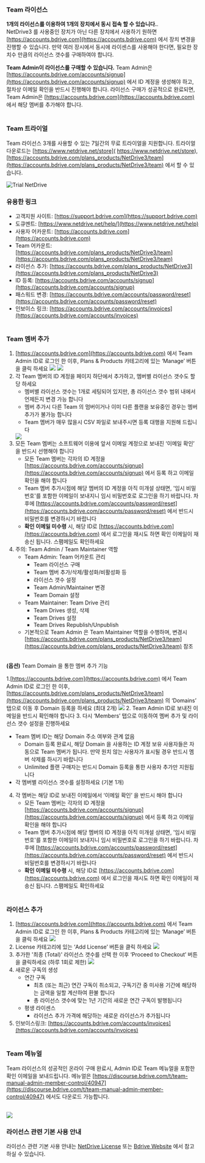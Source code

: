 ### **Team 라이선스**

**1개의 라이선스를 이용하여 1개의 장치에서 동시 접속 할 수 있습니다.**.  
NetDrive3 를 사용중인 장치가 아닌 다른 장치에서 사용하기 원하면 [https://accounts.bdrive.com](https://accounts.bdrive.com) 에서 장치 변경을 진행할 수 있습니다. 만약 여러 장시에서 동시에 라이센스를 사용해야 한다면, 필요한 장치수 만큼의 라이선스 갯수를 구매하여야 합니다.<br>

**Team Admin이 라이선스를 구매할 수 있습니다.** 
Team Admin은 [https://accounts.bdrive.com/accounts/signup](https://accounts.bdrive.com/accounts/signup) 에서 ID 계정을 생성해야 하고, 절차상 이메일 확인을 반드시 진행해야 합니다.  라이선스 구매가 성공적으로 완료되면, Team Admin은 [https://accounts.bdrive.com](https://accounts.bdrive.com) 에서 해당 멤버를 추가해야 합니다.<br><br>

### **Team 트라이얼**
Team 라이선스 3개를 사용할 수 있는 7일간의 무료 트라이얼을 지원합니다. 트라이얼 다운로드는 [https://www.netdrive.net/store]( https://www.netdrive.net/store), [https://accounts.bdrive.com/plans_products/NetDrive3/team](https://accounts.bdrive.com/plans_products/NetDrive3/team) 에서 할 수 있습니다.

<img class="markdown" src="https://doc.bdrive.com/images/trial_netdrive.png" alt="Trial NetDrive">

### **유용한 링크**
   * 고객지원 사이트: [https://support.bdrive.com](https://support.bdrive.com)
   * 도큐멘트: [https://www.netdrive.net/help/](https://www.netdrive.net/help)
   * 사용자 어카운트: [https://accounts.bdrive.com](https://accounts.bdrive.com)
   * Team 어카운트: [https://accounts.bdrive.com/plans_products/NetDrive3/team](https://accounts.bdrive.com/plans_products/NetDrive3/team)
   * 라이선스 추가: [https://accounts.bdrive.com/plans_products/NetDrive3](https://accounts.bdrive.com/plans_products/NetDrive3)
   * ID 등록: [https://accounts.bdrive.com/accounts/signup](https://accounts.bdrive.com/accounts/signup)
   * 패스워드 변경: [https://accounts.bdrive.com/accounts/password/reset](https://accounts.bdrive.com/accounts/password/reset)
   * 인보이스 링크: [https://accounts.bdrive.com/accounts/invoices](https://accounts.bdrive.com/accounts/invoices)<br><br>

### **Team 멤버 추가**

1. [https://accounts.bdrive.com](https://accounts.bdrive.com) 에서 Team Admin ID로 로그인 한 이후, Plans & Products 카테고리에 있는 ‘Manage’ 버튼을 클릭 하세요
    <img class="markdown" src="https://doc.bdrive.com/images/plans_products_netdrive.png">
    <img class="markdown" src="https://doc.bdrive.com/images/plans_products_team.png">
2. 각 Team 멤버의 ID 계정을 페이지 하단에서 추가하고, 멤버별 라이선스 갯수도 할당 하세요
   * 멤버별 라이선스 갯수는 1개로 세팅되어 있지만, 총 라이선스 갯수 범위 내에서 언제든지 변경 가능 합니다
   * 멤버 추가시 다른 Team 의 멈버이거나 이미 다른 플랜을 보유중인 경우는 멤버 추가가 불가능 합니다 
   * Team 멤버가 매우 많을시 CSV 파일로 보내주시면 등록 대행을 지원해 드립니다
    <img class="markdown" src="https://doc.bdrive.com/images/by_members_netdrive.png">
3. 모든 Team 멤버는 소프트웨어 이용에 앞서 이메일 계정으로 보내진 ‘이메일 확인’ 을 반드시 선행해야 합니다
   * 모든 Team 멤버는 각자의 ID 계정을 [https://accounts.bdrive.com/accounts/signup](https://accounts.bdrive.com/accounts/signup) 에서 등록 하고 이메일 확인을 해야 합니다
   * Team 멤버 추가시점에 해당 멤버의 ID 계정을 아직 미개설 상태면, '임시 비밀번호'를 포함한 이메일이 보내지니 임시 비밀번호로 로그인을 하기 바랍니다. 차후에 [https://accounts.bdrive.com/accounts/password/reset](https://accounts.bdrive.com/accounts/password/reset) 에서 반드시 비밀번호를 변경하시기 바랍니다 
   * **확인 이메일 미수령** 시, 해당 ID로 [https://accounts.bdrive.com](https://accounts.bdrive.com) 에서 로그인을 재시도 하면 확인 이메일이 재송신 됩니다. 스팸메일도 확인하세요
4. 주의: Team Admin / Team Maintainer 역할
   * Team Admin: Team 어카운트 관리
      * Team 라이선스 구매 
      * Team 멤버 추가/삭제/활성화/비활성화 등
      *	라이선스 갯수 설정
      * Team Admin/Maintainer 변경
      *	Team Domain 설정
   * Team Maintainer: Team Drive 관리
      *	Team Drives 생성, 삭제
      * Team Drives 설정
      * Team Drives Republish/Unpublish
   * 기본적으로 Team Admin 은 Team Maintainer 역할을 수행하며, 변경시 [https://accounts.bdrive.com/plans_products/NetDrive3/team](https://accounts.bdrive.com/plans_products/NetDrive3/team) 참조<br><br>
   
**(옵션)**  Team Domain 을 통한 멤버 추가 기능

1.[https://accounts.bdrive.com](https://accounts.bdrive.com) 에서 Team Admin ID로 로그인 한 이후, [https://accounts.bdrive.com/plans_products/NetDrive3/team](https://accounts.bdrive.com/plans_products/NetDrive3/team) 의 ‘Domains’ 탭으로 이동 후 Domain 등록을 하세요 (최대 2개)
    <img class="markdown" src="https://doc.bdrive.com/images/by_domains.png">
2. Team Admin ID로 보내진 이메일을 반드시 확인해야 합니다
3. 다시 ‘Members’ 탭으로 이동하여 멤버 추가 및 라이선스 갯수 설정을 진행하세요
   * Team 멤버 ID는 해당 Domain 주소 여부와 관계 없음
      * Domain 등록 완료시, 해당 Domain 을 사용하는 ID 계정 보유 사용자들은 자동으로 Team 멤버가 됩니다. 만약 원치 않는 사용자가 표시될 경우 반드시 멤버 삭제를 하시기 바랍니다
      * Unlimited 플랜 구매자는 반드시 Domain 등록을 통한 사용자 추가만 지원됩니다
   * 각 멤버별 라이선스 갯수를 설정하세요 (기본 1개)
4. 각 멤버는 해당 ID로 보내진 이메일에서 ‘이메일 확인’ 을 반드시 해야 합니다
   * 모든 Team 멤버는 각자의 ID 계정을 [https://accounts.bdrive.com/accounts/signup](https://accounts.bdrive.com/accounts/signup) 에서 등록 하고 이메일 확인을 해야 합니다
   * Team 멤버 추가시점에 해당 멤버의 ID 계정을 아직 미개설 상태면, '임시 비밀번호'를 포함한 이메일이 보내지니 임시 비밀번호로 로그인을 하기 바랍니다. 차후에 [https://accounts.bdrive.com/accounts/password/reset](https://accounts.bdrive.com/accounts/password/reset) 에서 반드시 비밀번호를 변경하시기 바랍니다 
   * **확인 이메일 미수령** 시, 해당 ID로 [https://accounts.bdrive.com](https://accounts.bdrive.com) 에서 로그인을 재시도 하면 확인 이메일이 재송신 됩니다. 스팸메일도 확인하세요<br><br>

### **라이선스 추가**

1. [https://accounts.bdrive.com](https://accounts.bdrive.com) 에서 Team Admin ID로 로그인 한 이후, Plans & Products 카테고리에 있는 ‘Manage’ 버튼을 클릭 하세요 
    <img class="markdown" src="https://doc.bdrive.com/images/plans_products_netdrive.png">
2. License 카테고리에 있는 ‘Add License’ 버튼을 클릭 하세요
    <img class="markdown" src="https://doc.bdrive.com/images/plans_products_license.png">
3. 추가한 '최종 (Total)' 라이선스 갯수를 선택 한 이후 ‘Proceed to Checkout’ 버튼을 클릭하세요 (하루 1회로 제한)
    <img class="markdown" src="https://doc.bdrive.com/images/add_license.png">
4. 새로운 구독의 생성
   * 연간 구독
     * 최초 (또는 최근) 연간 구독이 취소되고, 구독기간 중 미사용 기간에 해당하는 금액을 일할 계산하여 환불 합니다
     * 총 라이선스 갯수에 맞는 1년 기간의 새로운 연간 구독이 발행됩니다 
   * 평생 라이센스
      * 라이선스 추가 가격에 해당하는 새로운 라이선스가 추가됩니다 
5. 인보이스링크: [https://accounts.bdrive.com/accounts/invoices](https://accounts.bdrive.com/accounts/invoices)<br><br>

### **Team 메뉴얼**

Team 라이선스의 성공적인 온라이 구매 완료시, Admin ID로 Team 메뉴얼을 포함한 확인 이메일을 보내드립니다.
메뉴얼은 [https://discourse.bdrive.com/t/team-manual-admin-member-control/40947](https://discourse.bdrive.com/t/team-manual-admin-member-control/40947) 에서도 다운로드 가능합니다.<br><br>

<img class="markdown" src="https://doc.bdrive.com/images/trial_netdrive.png">


### **라이선스 관련 기본 사용 안내**

라이선스 관련 기본 사용 안내는 [NetDrive License](2-11-license) 또는 [Bdrive Website](https://www.bdrive.com) 에서 참고하실 수 있습니다.<br><br>
